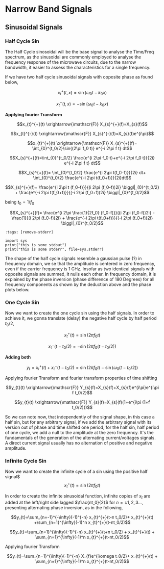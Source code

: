 
# Narrow Band Signals

## Sinusoidal Signals
### Half Cycle Sin

The Half Cycle sinosoidal will be the base signal to analyse the Time/Freq spectrum, as the sinusoidal are commonly employed to analyse the frequency response of the microwave circuits, due to the narrow bandwidth, it easier to assess the characteristics for a single frequency.

If we have two half cycle sinusoidal signals with opposite phase as found below,

$$x_{t}^{+}(t,x)=\sin{(\omega_0 t-k_0x)}$$

$$x_{t}^{-}(t,x)=-\sin{(\omega_0 t-k_0x)}$$

**Applying fourier Transform**

$$x_{t}^{+}(t) \xrightarrow{\mathscr{F}}  X_{s}^{+}(f)=X_{s}(f)$$ 

$$x_{t}^{-}(t) \xrightarrow{\mathscr{F}}  X_{s}^{-}(f)=X_{s}(f)e^{i\pi}$$ 



$$x_{t}^{+}(t) \xrightarrow{\mathscr{F}}  X_{s}^{+}(f)= \int_{0}^{t_0/2}\sin{(2\pi f_0 t)} e^{-i 2\pi f t} dt$$ 

$$X_{s}^{+}(f)=\int_{0}^{t_0/2} \frac{e^{i 2\pi f_0 t}+e^{-i 2\pi f_0 t}}{2i} e^{-i 2\pi f t} dt$$ 

$$X_{s}^{+}(f)= \int_{0}^{t_0/2} \frac{e^{i 2\pi t(f_0-f)}}{2i}  dt+
                \int_{0}^{t_0/2} \frac{e^{-i 2\pi t(f_0+f)}}{2i}dt$$ 


$$X_{s}^{+}(f)= \frac{e^{i 2\pi t (f_0-f)}}{(i 2\pi (f_0-f))2i}  \biggl|_{0}^{t_0/2}
                + \frac{e^{-i 2\pi t(f_0+f)}}{(-i 2\pi (f_0+f))2i} \biggl|_{0}^{t_0/2}$$ 


being $t_0=1/f_0$


$$X_{s}^{+}(f)= \frac{e^{i 2\pi \frac{1}{2f_0} (f_0-f)}}{(i 2\pi (f_0-f))2i}  -\frac{1}{(i 2\pi (f_0-f))2i}
                + \frac{e^{-i 2\pi t(f_0+f)}}{(-i 2\pi (f_0+f))2i} \biggl|_{0}^{t_0/2}$$ 

```{code-cell} ipython3
:tags: [remove-stderr]

import sys
print("this is some stdout")
print("this is some stderr", file=sys.stderr)
```
The shape of the half cycle signals resemble a gaussian pulse (?) in frequency domain, we se that the amplitude is centered in zero frequency, even if the carrier frequency is 1 GHz. Insofar as two identical signals with opposite signals are summed, it nulls each other. In frequency domain, it is explained by the phase inversion (phase difference of 180 Degrees) for all frequency components as shown by the deduction above and the phase plots below.


### One Cycle Sin

Now we want to create the one cycle sin using the half signals. In order to achieve it, we gonna translate (delay) the negative half cycle by half period $t_0/2$,

$$x_{t}^{+}(t)=\sin{(2\pi f_0  t)}$$

$$x_{t}^{-}(t-t_0/2)=-\sin{(2\pi f_0 (t-t_0/2))}$$

**Adding both**

$$y_{t}=x_{t}^{+}(t)+x_{t}^{-}(t-t_0/2)=\sin{(2\pi f_0  t)}-\sin{(\omega_0 (t-t_0/2))}$$


Applying fourier Transform and fourier transform properties of time shifting

$$y_{t}(t) \xrightarrow{\mathscr{F}}  Y_{s}(f)=X_{s}(f)+X_{s}(f)e^{i\pi}e^{i\pi f t_0/2}$$ 

$$y_{t}(t) \xrightarrow{\mathscr{F}}  Y_{s}(f)=X_{s}(f)(1+e^{i\pi (1+f t_0/2)})$$ 


So we can note now, that independently of the signal shape, in this case a half sin, but for any arbitrary signal, if we add the arbitrary signal with its version out of phase and  time shifted one period, for the half sin, half period of one cycle, we add a null to the amplitude at the zero frequency. It's the fundamentals of the generation of the alternating current/voltages signals. A direct current signal usually has no alternation of positive and negative amplitude.


### Infinite Cycle Sin

Now we want to create the infinite cycle of a sin using the positive half signal$
$$x_{t}^{+}(t)=\sin{(2\pi f_0  t)}$$


In order to create the infinite sinusoidal function, infinite copies of $x_t$  are added at the left/right side lagged  $\frac{nt_0}{2}$  for $n=±1,2,3…$, presenting alternating phase inversion, as in the following,

<!-- $$ (-1)^n x_{t}^{+}(t \pm nt_0/2)= (-1)^n\sin{(2\pi f_0 (t\pm nt_0/2))}$$ -->

$$y_{t}=\sum_{n=-1}^{-\infty}(-1)^{-n} x_{t}^{+}(t-n t_0/2)+  x_{t}^{+}(t)   +\sum_{n=1}^{\infty}(-1)^n x_{t}^{+}(t-nt_0/2)$$

$$y_{t}=\sum_{n=1}^{\infty}(-1)^{-n} x_{t}^{+}(t+n t_0/2) +  x_{t}^{+}(t) + \sum_{n=1}^{\infty}(-1)^n x_{t}^{+}(t-nt_0/2)$$

Applying fourier Transform

$$y_{t}=\sum_{n=1}^{\infty}(-1)^{-n} X_{f}e^{i\omega t_0/2}+  x_{t}^{+}(t) + \sum_{n=1}^{\infty}(-1)^n x_{t}^{+}(t-nt_0/2)$$





